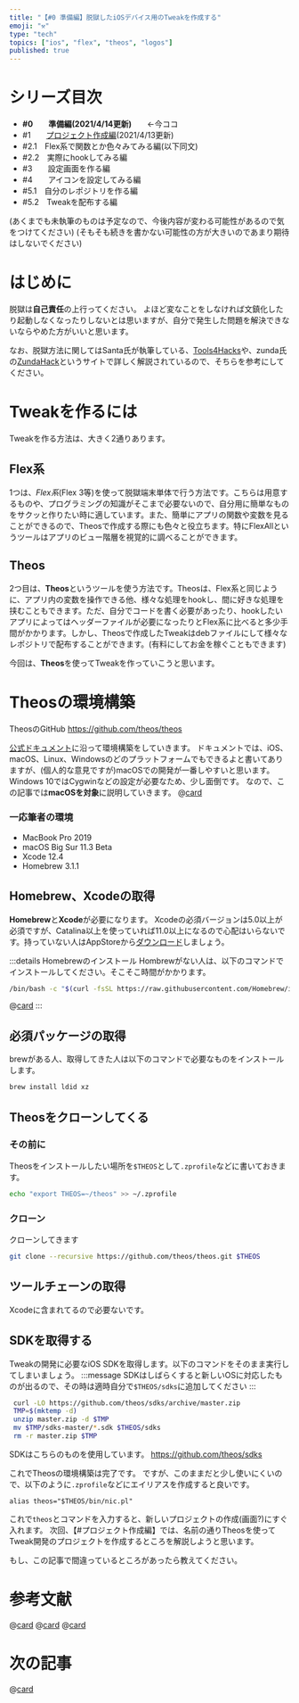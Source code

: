 ```yaml
---
title: "【#0 準備編】脱獄したiOSデバイス用のTweakを作成する"
emoji: "⚒️"
type: "tech"
topics: ["ios", "flex", "theos", "logos"]
published: true
---
```


# シリーズ目次
- **#0　　準備編(2021/4/14更新)**　　←今ココ
- #1　　[プロジェクト作成編](https://zenn.dev/platina/articles/bbe021d1b37360)(2021/4/13更新)
- #2.1　Flex系で関数とか色々みてみる編(以下同文)
- #2.2　実際にhookしてみる編
- #3　　設定画面を作る編
- #4　　アイコンを設定してみる編
- #5.1　自分のレポジトリを作る編
- #5.2　Tweakを配布する編

(あくまでも未執筆のものは予定なので、今後内容が変わる可能性があるので気をつけてください)
(そもそも続きを書かない可能性の方が大きいのであまり期待はしないでください)
					

# はじめに
脱獄は**自己責任**の上行ってください。
よほど変なことをしなければ文鎮化したり起動しなくなったりしないとは思いますが、自分で発生した問題を解決できないならやめた方がいいと思います。

なお、脱獄方法に関してはSanta氏が執筆している、[Tools4Hacks](https://tools4hack.santalab.me)や、zunda氏の[ZundaHack](https://zunda-hack.com)というサイトで詳しく解説されているので、そちらを参考にしてください。

# Tweakを作るには
Tweakを作る方法は、大きく2通りあります。

## Flex系
1つは、*Flex系*(Flex 3等)を使って脱獄端末単体で行う方法です。こちらは用意するものや、プログラミングの知識がそこまで必要ないので、自分用に簡単なものをサクッと作りたい時に適しています。また、簡単にアプリの関数や変数を見ることができるので、Theosで作成する際にも色々と役立ちます。特にFlexAllというツールはアプリのビュー階層を視覚的に調べることができます。

## Theos
2つ目は、**Theos**というツールを使う方法です。Theosは、Flex系と同じように、アプリ内の変数を操作できる他、様々な処理をhookし、間に好きな処理を挟むこともできます。ただ、自分でコードを書く必要があったり、hookしたいアプリによってはヘッダーファイルが必要になったりとFlex系に比べると多少手間がかかります。しかし、Theosで作成したTweakはdebファイルにして様々なレポジトリで配布することができます。(有料にしてお金を稼ぐこともできます)

今回は、**Theos**を使ってTweakを作っていこうと思います。

# Theosの環境構築
TheosのGitHub
https://github.com/theos/theos

[公式ドキュメント](https://github.com/theos/theos/wiki/Installation)に沿って環境構築をしていきます。
ドキュメントでは、iOS、macOS、Linux、Windowsのどのプラットフォームでもできるよと書いてありますが、(個人的な意見ですが)macOSでの開発が一番しやすいと思います。Windows 10ではCygwinなどの設定が必要なため、少し面倒です。
なので、この記事では**macOSを対象**に説明していきます。
@[card](https://github.com/theos/theos/wiki/Installation-macOS)

### 一応筆者の環境
- MacBook Pro 2019
- macOS Big Sur 11.3 Beta
- Xcode 12.4
- Homebrew 3.1.1

## Homebrew、Xcodeの取得
**Homebrew**と**Xcode**が必要になります。
Xcodeの必須バージョンは5.0以上が必須ですが、Catalina以上を使っていれば11.0以上になるので心配はいらないです。持っていない人はAppStoreから[ダウンロード](https://apps.apple.com/jp/app/xcode/id497799835?mt=12)しましょう。

:::details Homebrewのインストール
Hombrewがない人は、以下のコマンドでインストールしてください。そこそこ時間がかかります。
```bash
/bin/bash -c "$(curl -fsSL https://raw.githubusercontent.com/Homebrew/install/HEAD/install.sh)"
```
@[card](https://brew.sh/index_ja)
:::

## 必須パッケージの取得
brewがある人、取得してきた人は以下のコマンドで必要なものをインストールします。
```bash
brew install ldid xz
```

## Theosをクローンしてくる
### その前に
Theosをインストールしたい場所を`$THEOS`として`.zprofile`などに書いておきます。
```bash
echo "export THEOS=~/theos" >> ~/.zprofile
```

### クローン
クローンしてきます
```bash
git clone --recursive https://github.com/theos/theos.git $THEOS
```

## ツールチェーンの取得
Xcodeに含まれてるので必要ないです。

## SDKを取得する
Tweakの開発に必要なiOS SDKを取得します。以下のコマンドをそのまま実行してしまいましょう。
:::message
SDKはしばらくすると新しいOSに対応したものが出るので、その時は適時自分で`$THEOS/sdks`に追加してください
:::
```bash
 curl -LO https://github.com/theos/sdks/archive/master.zip
 TMP=$(mktemp -d)
 unzip master.zip -d $TMP
 mv $TMP/sdks-master/*.sdk $THEOS/sdks
 rm -r master.zip $TMP
```
SDKはこちらのものを使用しています。
https://github.com/theos/sdks

これでTheosの環境構築は完了です。
ですが、このままだと少し使いにくいので、以下のように`.zprofile`などにエイリアスを作成すると良いです。
```
alias theos="$THEOS/bin/nic.pl"
```
これで`theos`とコマンドを入力すると、新しいプロジェクトの作成(画面?)にすぐ入れます。
次回、【#プロジェクト作成編】では、名前の通りTheosを使ってTweak開発のプロジェクトを作成するところを解説しようと思います。

もし、この記事で間違っているところがあったら教えてください。

# 参考文献
@[card](https://github.com/theos/theos)
@[card](https://github.com/theos/sdks)
@[card](https://zunda-hack.com/2020:07/19/how-to-build-theos-on-mac/)

# 次の記事
@[card](https://zenn.dev/platina/articles/bbe021d1b37360)


